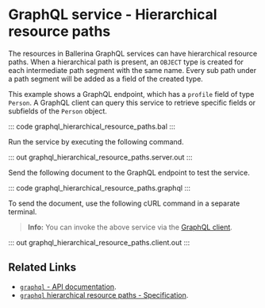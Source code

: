 # GraphQL service - Hierarchical resource paths

The resources in Ballerina GraphQL services can have hierarchical resource paths. When a hierarchical path is present, an `OBJECT` type is created for each intermediate path segment with the same name. Every sub path under a path segment will be added as a field of the created type.

This example shows a GraphQL endpoint, which has a `profile` field of type `Person`. A GraphQL client can query this service to retrieve specific fields or subfields of the `Person` object.

::: code graphql_hierarchical_resource_paths.bal :::

Run the service by executing the following command.

::: out graphql_hierarchical_resource_paths.server.out :::

Send the following document to the GraphQL endpoint to test the service.

::: code graphql_hierarchical_resource_paths.graphql :::

To send the document, use the following cURL command in a separate terminal.

>**Info:** You can invoke the above service via the [GraphQL client](/learn/by-example/graphql-client/).

::: out graphql_hierarchical_resource_paths.client.out :::

## Related Links
- [`graphql` - API documentation](https://lib.ballerina.io/ballerina/graphql/latest).
- [`graphql` hierarchical resource paths - Specification](/spec/graphql/#333-hierarchical-resource-path).
